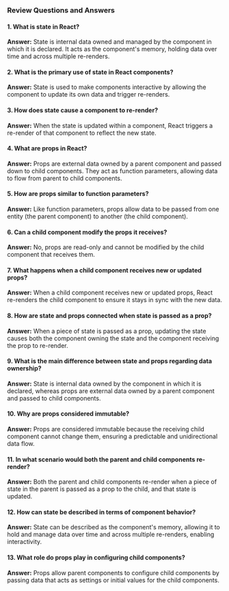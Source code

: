 ### Review Questions and Answers

#### 1. What is state in React?

**Answer:** State is internal data owned and managed by the component in which it is declared. It acts as the component's memory, holding data over time and across multiple re-renders.

#### 2. What is the primary use of state in React components?

**Answer:** State is used to make components interactive by allowing the component to update its own data and trigger re-renders.

#### 3. How does state cause a component to re-render?

**Answer:** When the state is updated within a component, React triggers a re-render of that component to reflect the new state.

#### 4. What are props in React?

**Answer:** Props are external data owned by a parent component and passed down to child components. They act as function parameters, allowing data to flow from parent to child components.

#### 5. How are props similar to function parameters?

**Answer:** Like function parameters, props allow data to be passed from one entity (the parent component) to another (the child component).

#### 6. Can a child component modify the props it receives?

**Answer:** No, props are read-only and cannot be modified by the child component that receives them.

#### 7. What happens when a child component receives new or updated props?

**Answer:** When a child component receives new or updated props, React re-renders the child component to ensure it stays in sync with the new data.

#### 8. How are state and props connected when state is passed as a prop?

**Answer:** When a piece of state is passed as a prop, updating the state causes both the component owning the state and the component receiving the prop to re-render.

#### 9. What is the main difference between state and props regarding data ownership?

**Answer:** State is internal data owned by the component in which it is declared, whereas props are external data owned by a parent component and passed to child components.

#### 10. Why are props considered immutable?

**Answer:** Props are considered immutable because the receiving child component cannot change them, ensuring a predictable and unidirectional data flow.

#### 11. In what scenario would both the parent and child components re-render?

**Answer:** Both the parent and child components re-render when a piece of state in the parent is passed as a prop to the child, and that state is updated.

#### 12. How can state be described in terms of component behavior?

**Answer:** State can be described as the component's memory, allowing it to hold and manage data over time and across multiple re-renders, enabling interactivity.

#### 13. What role do props play in configuring child components?

**Answer:** Props allow parent components to configure child components by passing data that acts as settings or initial values for the child components.
